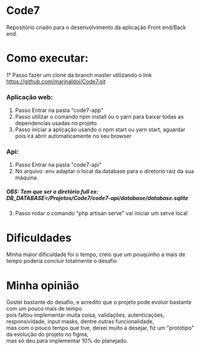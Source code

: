 # Code7
Repositório criado para o desenvolvimento da aplicação Front end/Back end.

# Como executar:

1° Passo fazer um clone da branch master utilizando o link https://github.com/marinaldoj/Code7.git<br>

### Aplicação web:

1. Passo Entrar na pasta "code7-app"<br>
2. Passo utilizar o comando npm install ou o yarn para baixar todas as dependencias usadas no projeto <br>
3. Passo iniciar a aplicação usando o npm start ou yarn start, aguardar pois irá abrir automaticamente no seu browser<br>

### Api:

1. Passo Entrar na pasta "code7-api"<br>
2. No arquivo .env adaptar o local da database para o diretorio raiz da sua máquina <br>
##### OBS: Tem que ser o diretório full ex: DB_DATABASE=/Projetos/Code7/code7-api/database/database.sqlite <br>
3. Passo rodar o comando "php artisan serve" vai iniciar um serve local

# Dificuldades

Minha maior dificuldade foi o tempo, creio que um pouquinho a mais de tempo poderia concluir totalmente o desafio

# Minha opinião

Gostei bastante do desafio, e acredito que o projeto pode evoluir bastante com  um pouco mais de tempo <br>
pois faltou implementar muita coisa, validações, autenticações, responsividade, input masks, dentre outras funcionalidade, <br>
mas com o pouco tempo que tive, deixei muito a desejar, fiz um "protótipo" da evolução do projeto no figma, <br>
mas só deu para implementar 10% do planejado.
